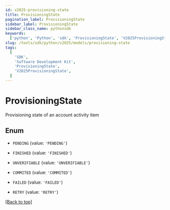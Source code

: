 ```yaml
---
id: v2025-provisioning-state
title: ProvisioningState
pagination_label: ProvisioningState
sidebar_label: ProvisioningState
sidebar_class_name: pythonsdk
keywords:
  ['python', 'Python', 'sdk', 'ProvisioningState', 'V2025ProvisioningState']
slug: /tools/sdk/python/v2025/models/provisioning-state
tags:
  [
    'SDK',
    'Software Development Kit',
    'ProvisioningState',
    'V2025ProvisioningState',
  ]
---
```


# ProvisioningState

Provisioning state of an account activity item

## Enum

- `PENDING` (value: `'PENDING'`)

- `FINISHED` (value: `'FINISHED'`)

- `UNVERIFIABLE` (value: `'UNVERIFIABLE'`)

- `COMMITED` (value: `'COMMITED'`)

- `FAILED` (value: `'FAILED'`)

- `RETRY` (value: `'RETRY'`)

[[Back to top]](#)

